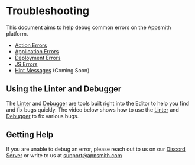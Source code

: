 # Troubleshooting

This document aims to help debug common errors on the Appsmith platform.

* [Action Errors](/help-and-support/troubleshooting-guide/action-errors/)
* [Application Errors](/help-and-support/troubleshooting-guide/application-errors)
* [Deployment Errors](/help-and-support/troubleshooting-guide/deployment-errors)
* [JS Errors](/help-and-support/troubleshooting-guide/js-errors)
* [Hint Messages](https://github.com/appsmithorg/appsmith-docs/tree/9fe81bb98cdc29e7f6ba351c3620699e98ca891e/troubleshooting-guide/hint-messages.md) (Coming Soon)

## Using the Linter and Debugger

The [Linter](/core-concepts/writing-code/javascript-editor-beta#linting-errors) and [Debugger](/core-concepts/writing-code/javascript-editor-beta#debugger-statements) are tools built right into the Editor to help you find and fix bugs quickly. The video below shows how to use the [Linter](/core-concepts/writing-code/javascript-editor-beta#linting-errors) and [Debugger](/core-concepts/writing-code/javascript-editor-beta#debugger-statements) to fix various bugs.


<VideoEmbed host="youtube" videoId="DuDBMCqG2Zo" title="Using the Linter and Debugger" caption="Using the Linter and Debugger"/>


## Getting Help

If you are unable to debug an error, please reach out to us on our [Discord Server](https://discord.com/invite/rBTTVJp) or write to us at support@appsmith.com
